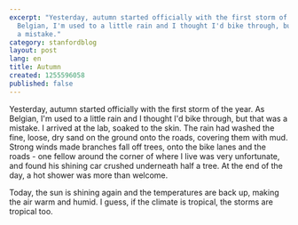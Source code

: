 ```yaml
---
excerpt: "Yesterday, autumn started officially with the first storm of the year. As
  Belgian, I'm used to a little rain and I thought I'd bike through, but that was
  a mistake."
category: stanfordblog
layout: post
lang: en
title: Autumn
created: 1255596058
published: false
---
```

Yesterday, autumn started officially with the first storm of the year. As Belgian, I'm used to a little rain and I thought I'd bike through, but that was a mistake. I arrived at the lab, soaked to the skin. The rain had washed the fine, loose, dry sand on the ground onto the roads, covering them with mud. Strong winds made branches fall off trees, onto the bike lanes and the roads - one fellow around the corner of where I live was very unfortunate, and found his shining car crushed underneath half a tree. At the end of the day, a hot shower was more than welcome.

Today, the sun is shining again and the temperatures are back up, making the air warm and humid. I guess, if the climate is tropical, the storms are tropical too.
